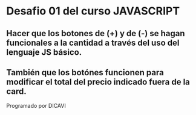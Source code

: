 # Desafio 01 del curso JAVASCRIPT

## Hacer que los botones de (+) y de (-) se hagan funcionales a la cantidad a través del uso del lenguaje JS básico.
## También que los botónes funcionen para modificar el total del precio indicado fuera de la card.

Programado por DICAVI